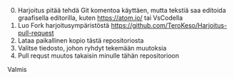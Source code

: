 0) Harjoitus pitää tehdä Git komentoa käyttäen, mutta tekstiä saa editoida graafisella editorilla, kuten https://atom.io/ tai VsCodella
1) Luo Fork harjoitusympäristöstä https://github.com/TeroKeso/Harjoitus-pull-request
2) Lataa paikallinen kopio tästä repositoriosta
2) Valitse tiedosto, johon ryhdyt tekemään muutoksia
3) Pull requst muutos takaisin minulle tähän repositorioon

Valmis
